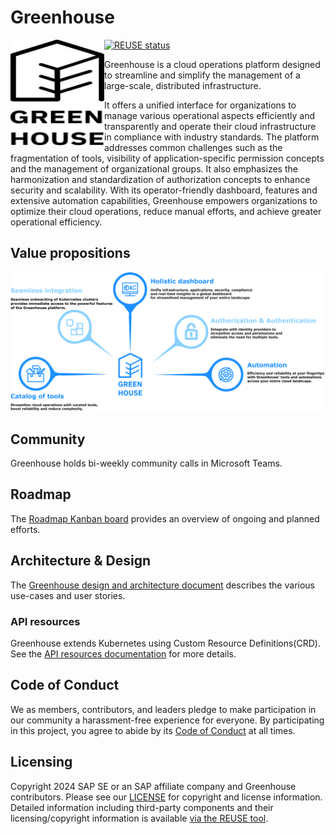 Greenhouse
==========
[![REUSE status](https://api.reuse.software/badge/github.com/cloudoperators/greenhouse)](https://api.reuse.software/info/github.com/cloudoperators/greenhouse)
<a href="https://github.com/cloudoperators/greenhouse"><img align="left" width="150" height="170" src="./docs/assets/greenhouse.svg"></a>

Greenhouse is a cloud operations platform designed to streamline and simplify the management of a large-scale, distributed infrastructure.

It offers a unified interface for organizations to manage various operational aspects efficiently and transparently and operate their cloud infrastructure in compliance with industry standards.
The platform addresses common challenges such as the fragmentation of tools, visibility of application-specific permission concepts and the management of organizational groups.
It also emphasizes the harmonization and standardization of authorization concepts to enhance security and scalability.
With its operator-friendly dashboard, features and extensive automation capabilities, Greenhouse empowers organizations to optimize their cloud operations, reduce manual efforts, and achieve greater operational efficiency.

## Value propositions

![Greenhouse value propositions](./docs/assets/value-propositions.png)

## Community

Greenhouse holds bi-weekly community calls in Microsoft Teams.

## Roadmap

The [Roadmap Kanban board](https://github.com/orgs/cloudoperators/projects/1) provides an overview of ongoing and planned efforts.

## Architecture & Design

The [Greenhouse design and architecture document](docs/architecture/product_design.md) describes the various use-cases and user stories.

### API resources

Greenhouse extends Kubernetes using Custom Resource Definitions(CRD).
See the [API resources documentation](https://cloudoperators.github.io/greenhouse/docs/reference/api/) for more details.

## Code of Conduct

We as members, contributors, and leaders pledge to make participation in our community a harassment-free experience for everyone. By participating in this project, you agree to abide by its [Code of Conduct](https://github.com/SAP/.github/blob/main/CODE_OF_CONDUCT.md) at all times.

## Licensing

Copyright 2024 SAP SE or an SAP affiliate company and Greenhouse contributors. Please see our [LICENSE](LICENSE) for copyright and license information. Detailed information including third-party components and their licensing/copyright information is available [via the REUSE tool](https://api.reuse.software/info/github.com/cloudoperators/greenhouse).
